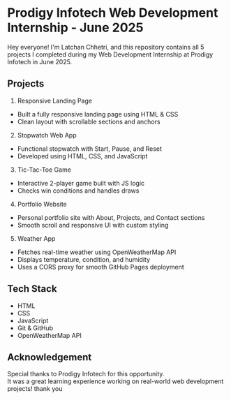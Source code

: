 # Prodigy Infotech Web Development Internship - June 2025

Hey everyone! I'm Latchan Chhetri, and this repository contains all 5 projects I completed during my Web Development Internship at Prodigy Infotech in June 2025. 

## Projects

 1. Responsive Landing Page
- Built a fully responsive landing page using HTML & CSS
- Clean layout with scrollable sections and anchors

 2. Stopwatch Web App
- Functional stopwatch with Start, Pause, and Reset
- Developed using HTML, CSS, and JavaScript

 3. Tic-Tac-Toe Game
- Interactive 2-player game built with JS logic
- Checks win conditions and handles draws

 4. Portfolio Website
- Personal portfolio site with About, Projects, and Contact sections
- Smooth scroll and responsive UI with custom styling

 5. Weather App 
- Fetches real-time weather using OpenWeatherMap API
- Displays temperature, condition, and humidity
- Uses a CORS proxy for smooth GitHub Pages deployment


## Tech Stack
- HTML
- CSS
- JavaScript
- Git & GitHub
- OpenWeatherMap API


## Acknowledgement
Special thanks to Prodigy Infotech for this opportunity.  
It was a great learning experience working on real-world web development projects!
thank you
